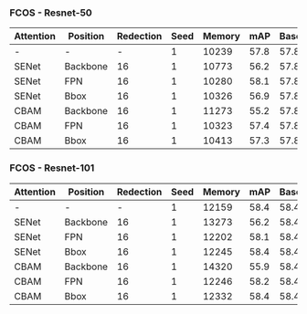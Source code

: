 
### FCOS - Resnet-50


| Attention | Position | Redection | Seed | Memory | mAP    | Baseline |
|-----------|----------|-----------|------|--------|--------|----------|
|     -     |     -    |     -     |   1  | 10239  |  57.8  |   57.8   |
|   SENet   | Backbone |     16    |   1  | 10773  |  56.2  |   57.8   |
|   SENet   |    FPN   |     16    |   1  | 10280  |  58.1  |   57.8   |
|   SENet   |   Bbox   |     16    |   1  | 10326  |  56.9  |   57.8   |
|   CBAM    | Backbone |     16    |   1  | 11273  |  55.2  |   57.8   |
|   CBAM    |    FPN   |     16    |   1  | 10323  |  57.4  |   57.8   |
|   CBAM    |   Bbox   |     16    |   1  | 10413  |  57.3  |   57.8   |



### FCOS - Resnet-101

| Attention | Position | Redection | Seed | Memory | mAP    | Baseline |
|-----------|----------|-----------|------|--------|--------|----------|
|     -     |     -    |     -     |   1  | 12159  |  58.4  |   58.4   |
|  SENet    | Backbone |     16    |   1  | 13273  |  56.2  |   58.4   |
|  SENet    |    FPN   |     16    |   1  | 12202  |  58.1  |   58.4   |
|  SENet    |   Bbox   |     16    |   1  | 12245  |  58.4  |   58.4   |
|   CBAM    | Backbone |     16    |   1  | 14320  |  55.9  |   58.4   |
|   CBAM    |    FPN   |     16    |   1  | 12246  |  58.2  |   58.4   |
|   CBAM    |    Bbox  |     16    |   1  | 12332  |  58.4  |   58.4   |
